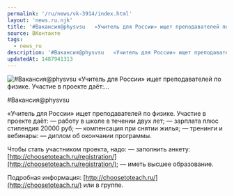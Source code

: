 ```yaml
---
permalink: '/ru/news/vk-3914/index.html'
layout: 'news.ru.njk'
title: '#Вакансия@physvsu   «Учитель для России» ищет преподавателей по физике. Участие в проекте даёт:…'
source: ВКонтакте
tags:
  - news_ru
description: '#Вакансия@physvsu   «Учитель для России» ищет преподавателей по физике. Участие в проекте даёт:…'
updatedAt: 1487941313
---
```

![#Вакансия@physvsu   «Учитель для России» ищет преподавателей по физике. Участие в проекте даёт:…](https://sun9-8.userapi.com/impf/c639518/v639518501/cce6/WZpZVG6Xhkg.jpg?size=1280x931&quality=96&sign=2478ee7bad26859946714476696bf07a&c_uniq_tag=mBupa57e2V4Ua6kcXN7TMAdSWeHdUzE4XlSP4FwAGqo&type=album)

#Вакансия@physvsu

«Учитель для России» ищет преподавателей по физике. Участие в проекте даёт:
— работу в школе в течении двух лет;
— зарплата плюс стипендия 20000 руб;
— компенсация при снятии жилья;
— тренинги и вебинары:
— диплом об окончании программы.

Чтобы стать участником проекта, надо:
— заполнить анкету: [http://choosetoteach.ru/registration/](http://choosetoteach.ru/registration/);
— иметь высшее образование.

Подробная информация: [http://choosetoteach.ru/](http://choosetoteach.ru/) или в группе.
